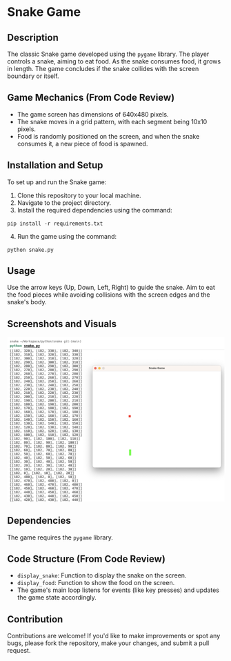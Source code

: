 
# Snake Game

## Description
The classic Snake game developed using the `pygame` library. The player controls a snake, aiming to eat food. As the snake consumes food, it grows in length. The game concludes if the snake collides with the screen boundary or itself.

## Game Mechanics (From Code Review)
- The game screen has dimensions of 640x480 pixels.
- The snake moves in a grid pattern, with each segment being 10x10 pixels.
- Food is randomly positioned on the screen, and when the snake consumes it, a new piece of food is spawned.

## Installation and Setup
To set up and run the Snake game:

1. Clone this repository to your local machine.
2. Navigate to the project directory.
3. Install the required dependencies using the command:
```
pip install -r requirements.txt
```
4. Run the game using the command:
```
python snake.py
```

## Usage
Use the arrow keys (Up, Down, Left, Right) to guide the snake. Aim to eat the food pieces while avoiding collisions with the screen edges and the snake's body.

## Screenshots and Visuals
![Game play](image.png)

## Dependencies
The game requires the `pygame` library.

## Code Structure (From Code Review)
- `display_snake`: Function to display the snake on the screen.
- `display_food`: Function to show the food on the screen.
- The game's main loop listens for events (like key presses) and updates the game state accordingly.

## Contribution
Contributions are welcome! If you'd like to make improvements or spot any bugs, please fork the repository, make your changes, and submit a pull request.

